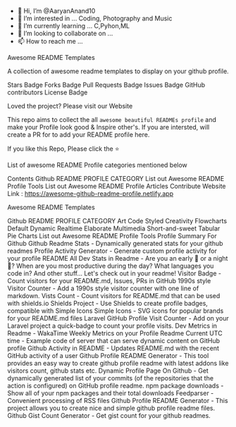 - 👋 Hi, I’m @AaryanAnand10
- 👀 I’m interested in ... Coding, Photography and Music 
- 🌱 I’m currently learning ... C,Pyhon,ML
- 💞️ I’m looking to collaborate on ...
- 📫 How to reach me ... 

<!---
AaryanAnand10/AaryanAnand10 is a ✨ special ✨ repository because its `README.md` (this file) appears on your GitHub profile.
You can click the Preview link to take a look at your changes.
--->Awesome README Templates
A collection of awesome readme templates to display on your github profile.

Stars Badge Forks Badge Pull Requests Badge Issues Badge GitHub contributors License Badge

Loved the project? Please visit our Website


This repo aims to collect the all `awesome beautiful READMEs profile` and make your Profile look good & Inspire other's.
If you are intersted, will create a PR for to add your README profile here.

If you like this Repo, Please click the ⭐

List of awesome README Profile categories mentioned below

Contents
Github README PROFILE CATEGORY
List out Awesome README Profile Tools
List out Awesome README Profile Articles
Contribute
Website
Link : https://awesome-github-readme-profile.netlify.app

Awesome README Templates

Github README PROFILE CATEGORY
 Art
 Code Styled
 Creativity
 Flowcharts
 Default
 Dynamic Realtime
 Elaborate
 Multimedia
 Short-and-sweet
 Tabular
 Pie Charts
List out Awesome README Profile Tools
Profile Summary For Github
Github Readme Stats - Dynamically generated stats for your github readmes
Profile Activity Generator - Generate custom profile activity for your profile README
All Dev Stats in Readme - Are you an early 🐤 or a night 🦉? When are you most productive during the day? What languages you code in? And other stuff... Let's check out in your readme!
Visitor Badge - Count visitors for your README.md, Issues, PRs in GitHub
1990s style Visitor Counter - Add a 1990s style visitor counter with one line of markdown.
Vists Count - Count visitors for README.md that can be used with shields.io
Shields Project - Use Shields to create profile badges, compatible with Simple Icons
Simple Icons - SVG icons for popular brands for your README.md files
Laravel GitHub Profile Visit Counter - Add on your Laravel project a quick-badge to count your profile visits.
Dev Metrics in Readme - WakaTime Weekly Metrics on your Profile Readme
Current UTC time - Example code of server that can serve dynamic content on GitHub profile
Github Activity in README - Updates README.md with the recent GitHub activity of a user
Github Profile README Generator - This tool provides an easy way to create github profile readme with latest addons like visitors count, github stats etc.
Dynamic Profile Page On Github - Get dynamically generated list of your commits (of the repositories that the action is configured) on GitHub profile readme.
npm package downloads - Show all of your npm packages and their total downloads
Feedparser - Convenient processing of RSS files
Github Profile README Generator - This project allows you to create nice and simple github profile readme files.
Github Gist Count Generator - Get gist count for your github readmes.
